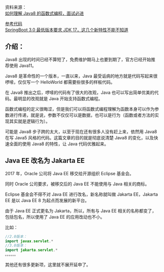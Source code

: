 
资料来源：<br/>
[如何理解 Java8 的函数式编程，面试必进](https://m.toutiaocdn.com/i7075583769079677452/?app=news_article&timestamp=1647577110&use_new_style=1&req_id=20220318121830010158156021082FD71F&group_id=7075583769079677452&wxshare_count=1&tt_from=weixin&utm_source=weixin&utm_medium=toutiao_android&utm_campaign=client_share&share_token=4f1ac4d6-609a-4c85-98d9-659b9a6dea0c)<br/>

[参考代码](https://gitee.com/L10052108/springboot_project/tree/simple/src/test/java/xyz/guqing/project/simple)<br/>
[SpringBoot 3.0 最低版本要求 JDK 17，这几个新特性不能不知道](https://mp.weixin.qq.com/s?__biz=Mzg5ODcwNDUwOQ==&mid=2247494388&idx=1&sn=b7b9430ee2464a74093ae767084f7eb2&chksm=c05cdfe6f72b56f037fd673e68b72bb51f4f79e48bd74abefaaf925919da682233fb9478d931&mpshare=1&scene=1&srcid=0720OcDWhrVMATP4ODQSrRMf&sharer_sharetime=1689815864812&sharer_shareid=c938260c0a9906474eb63d8a949505e7&key=0c6e39cf0d8c455f20d9e2e41f8c1c81a0f28c98234d42900ba04e8b82d84c6642872a78eebf8c0323b2f9b809c87f0ddc890033c208a5de9797c277324e79a6a75a1dbc2097c92731b3b44d88a7c01b3ab4d7069154eac35cf1c003d3af39d598046c13c72b6005879cd6da2e3faa0ac7a5b07acd2eec38d459fa3bb56af304&ascene=1&uin=MjM2MTk2OTc0MQ%3D%3D&devicetype=Windows+11+x64&version=6308011a&lang=zh_CN&countrycode=CN&exportkey=n_ChQIAhIQOXTbpgKc6Mp0Qsu5gECfsRLqAQIE97dBBAEAAAAAAHJkMDp9ewEAAAAOpnltbLcz9gKNyK89dVj01wZc%2Fn5mpH8i89ZjaWOtvaiA2%2F3iP8AlzLMdDkd%2FVEgQP1UHObjcrSVnqsc0iFkv6zZ9J%2B2UcXhTcdoqP%2F8FeLzKBYd7o%2BQYdwEYEwaQGaVUF%2FN3IZn2WhRynjHrjx%2FFOWXMMu5QxGqSR8ryFLxeX7L0a3n3Ly5kUPgBX1972bZVrxoOHvDEkMAG125rHcKs%2FcU3pQEip8Sa8M6W8KL7R0y3rxhzbJXFlit0V%2FyQCmOjsMcs07HVkftRTD4IM7e%2FjpITJg%3D%3D&acctmode=0&pass_ticket=vO%2B3o5f54GHZ%2BqRePCl5554UykIniJkc%2FhUu3ochZUXTJS1%2Bhz6WEyryXrBGgCZw&wx_header=1&fontgear=2)<br/>

## 介绍：

Java8 出现的时间已经不算短了，免费维护期马上也要到期了，官方已经开始推荐使用 Java11。

Java8 是革命性的一个版本，一直以来，Java 最受诟病的地方就是代码写起来很啰嗦，仅仅写一个 HelloWorld 都需要些很多的样板代码。

在 Java8 推出之后，啰嗦的代码有了很大的改观，Java 也可以写出简单优美的代码。最明显的改观就是 Java 开始支持函数式编程。

函数式编程的定义很晦涩，但是我们可以将函数式编程理解为函数本身可以作为参数进行传递，就是说，参数不仅仅可以是数据，也可以是行为（函数或者方法的实现其实就是逻辑行为）。

可能是 Java8 步子跨的太大，以至于现在还有很多人没有赶上来，依然用 Java8 在写 Java5 风格的代码。这篇文章的目的就是彻底说清楚 Java8 的变化，以及快速全面的使用 Java8 的特性，让 Java 代码优雅起来。

## Java EE 改名为 Jakarta EE
2017 年，Oracle 公司将 Java EE 移交给开源组织 Eclipse 基金会。

同时 Oracle 公司要求，被移交后的 Java EE 不能使用与 Java 相关的商标。

Eclipse 基金会不得不对 Java EE 进行改名，新名称就叫做 Jakarta EE，Jakarta EE 是以 Java EE 8 为起点而发展的新平台。

由于 Java EE 正式更名为 Jakarta，所以，所有与 Java EE 相关的名称都变了，包括包名，所以使用了 Java EE 的应用改动也不小。

比如：

```java
//2.0版本：   
import javax.servlet.* 
//3.0版本：
import jakarta.servlet.*
。。。。。。
```
其他还有很多更新项，这里就不展开延申了。